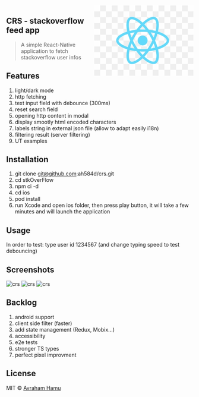 <img src="readmePictures/react.png" align="right" />

## CRS - stackoverflow feed app
> A simple React-Native application to fetch stackoverflow user infos


## Features

1. light/dark mode
2. http fetching
3. text input field with debounce (300ms)
4. reset search field
5. opening http content in modal
6. display smootly html encoded characters
7. labels string in external json file (allow to adapt easily i18n)
8. filtering result (server filtering)
9. UT examples
 

## Installation

1. git clone git@github.com:ah584d/crs.git
2. cd stkOverFlow
3. npm ci -d
4. cd ios
5. pod install
6. run Xcode and open ios folder, then press play button, it will take a few minutes and will launch the application

## Usage

In order to test: type user id 1234567 (and change typing speed to test debouncing)

## Screenshots
![crs](https://github.com/ah584d/crs/blob/master/pictures/screen1.jpg)
![crs](https://github.com/ah584d/crs/blob/master/pictures/screen2.jpg)
![crs](https://github.com/ah584d/crs/blob/master/pictures/screen2.jpg)


## Backlog

1. android support
2. client side filter (faster)
3. add state management (Redux, Mobix...)
5. accessibility
6. e2e tests
7. stronger TS types
8. perfect pixel improvment



## License

MIT © [Avraham Hamu]()
